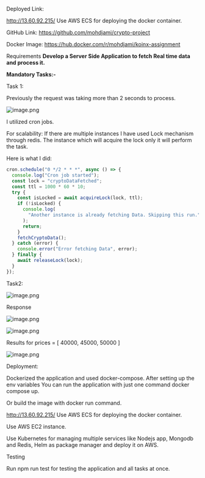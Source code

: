 Deployed Link:

http://13.60.92.215/
Use AWS ECS for deploying the docker container.

GitHub Link: https://github.com/mohdjami/crypto-project

Docker Image: https://hub.docker.com/r/mohdjami/koinx-assignment

Requirements
**Develop a Server Side Application to fetch Real time data and process it.**

**Mandatory Tasks:-**

Task 1:

Previously the request was taking more than 2 seconds to process.

![image.png](https://prod-files-secure.s3.us-west-2.amazonaws.com/32c8d686-cb3a-45e8-9bfc-53380f009e76/4f1b05d2-52c7-4e55-a92e-862621b1e740/image.png)

I utilized cron jobs.

For scalability: If there are multiple instances I have used Lock mechanism through redis. The instance which will acquire the lock only it will perform the task.

Here is what I did:

```jsx
cron.schedule("0 */2 * * *", async () => {
  console.log("Cron job started");
  const lock = "cryptoDataFetched";
  const ttl = 1000 * 60 * 10;
  try {
    const isLocked = await acquireLock(lock, ttl);
    if (!isLocked) {
      console.log(
        "Another instance is already fetching Data. Skipping this run."
      );
      return;
    }
    fetchCryptoData();
  } catch (error) {
    console.error("Error fetching Data", error);
  } finally {
    await releaseLock(lock);
  }
});
```

Task2:

![image.png](https://prod-files-secure.s3.us-west-2.amazonaws.com/32c8d686-cb3a-45e8-9bfc-53380f009e76/6c946eb5-2df9-461b-bc32-aa9f08c4f889/image.png)

Response

![image.png](https://prod-files-secure.s3.us-west-2.amazonaws.com/32c8d686-cb3a-45e8-9bfc-53380f009e76/d889dcba-bdbf-4c4b-8503-52258ff614d1/image.png)

![image.png](https://prod-files-secure.s3.us-west-2.amazonaws.com/32c8d686-cb3a-45e8-9bfc-53380f009e76/f60696f8-4593-4f1c-8d85-c375fec66b6c/image.png)

Results for prices = [ 40000, 45000, 50000 ]

![image.png](https://prod-files-secure.s3.us-west-2.amazonaws.com/32c8d686-cb3a-45e8-9bfc-53380f009e76/5c951c22-194c-42f4-aeab-38d5dcf3276e/image.png)

Deployment:

Dockerized the application and used docker-compose.
After setting up the env variables
You can run the application with just one command docker compose up.

Or build the image with docker run command.

http://13.60.92.215/
Use AWS ECS for deploying the docker container.

Use AWS EC2 instance.

Use Kubernetes for managing multiple services like Nodejs app, Mongodb and Redis, Helm as package manager and deploy it on AWS.

Testing

Run npm run test for testing the application and all tasks at once.
